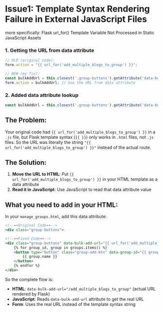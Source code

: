 # Issue1: Template Syntax Rendering Failure in External JavaScript Files
more specifically: Flask url_for() Template Variable Not Processed in Static JavaScript Assets


### 1. **Getting the URL from data attribute**
```javascript
// OLD (original code):
form.action = "{{ url_for('add_multiple_blogs_to_group') }}";

// NEW (my fix):
const bulkAddUrl = this.closest('.group-buttons').getAttribute('data-bulk-add-url');
form.action = bulkAddUrl; // Use the URL from data attribute
```

### 2. **Added data attribute lookup**
```javascript
const bulkAddUrl = this.closest('.group-buttons').getAttribute('data-bulk-add-url');
```

## The Problem:
Your original code had `{{ url_for('add_multiple_blogs_to_group') }}` in a `.js` file, but Flask template syntax (`{{ }}`) only works in `.html` files, not `.js` files. So the URL was literally the string `"{{ url_for('add_multiple_blogs_to_group') }}"` instead of the actual route.

## The Solution:
1. **Move the URL to HTML**: Put `{{ url_for('add_multiple_blogs_to_group') }}` in your HTML template as a data attribute
2. **Read it in JavaScript**: Use JavaScript to read that data attribute value

## What you need to add in your HTML:
In your `manage_groups.html`, add this data attribute:

```html
<!----Original Code---->
<div class="group-buttons">

<!----Fixed Code---->  
<div class="group-buttons" data-bulk-add-url="{{ url_for('add_multiple_blogs_to_group') }}">
    {% for group_id, group in groups.items() %}
    <button type="button" class="group-add-btn" data-group-id="{{ group_id }}">
        {{ group.name }}
    </button>
    {% endfor %}
</div>
```

So the complete flow is:
- **HTML**: `data-bulk-add-url="/add_multiple_blogs_to_group"` (actual URL rendered by Flask)
- **JavaScript**: Reads `data-bulk-add-url` attribute to get the real URL
- **Form**: Uses the real URL instead of the template syntax string

